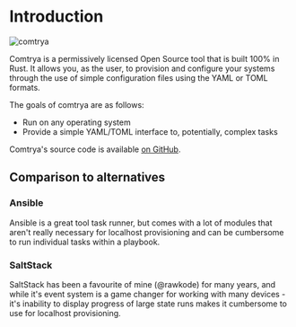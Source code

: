 # Introduction

![comtrya](https://777908980-files.gitbook.io/~/files/v0/b/gitbook-x-prod.appspot.com/o/spaces%2F-MWJSOygByBAd-VLa1iW%2Fuploads%2Fgit-blob-1a64ee32367f982956f49464b866a65d532625af%2FComtrya.gif?alt=media)

Comtrya is a permissively licensed Open Source tool that is built 100% in Rust. It allows you, as the user, to provision and configure your systems through the use of simple configuration files using the YAML or TOML formats.

The goals of comtrya are as follows:
- Run on any operating system
- Provide a simple YAML/TOML interface to, potentially, complex tasks

Comtrya's source code is available [on GitHub](https://github.com/comtrya/comtrya).

## Comparison to alternatives
 
### Ansible
Ansible is a great tool task runner, but comes with a lot of modules that aren't really necessary for localhost provisioning and can be cumbersome to run individual tasks within a playbook.

### SaltStack

SaltStack has been a favourite of mine (@rawkode) for many years, and while it's event system is a game changer for working with many devices - it's inability to display progress of large state runs makes it cumbersome to use for localhost provisioning.
